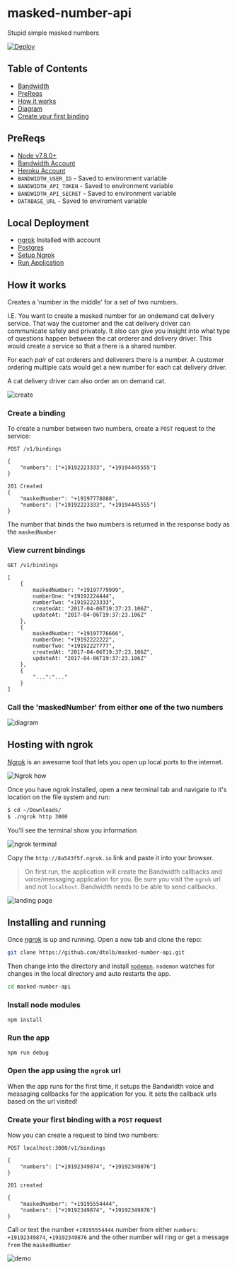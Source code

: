 # masked-number-api
Stupid simple masked numbers

[![Deploy](https://www.herokucdn.com/deploy/button.svg)](https://heroku.com/deploy)

## Table of Contents

* [Bandwidth](http://dev.bandwidth.com)
* [PreReqs](#prereqs)
* [How it works](#how-it-works)
 * [Diagram](#call-the-maskednumber-from-either-one-of-the-two-numbers)
* [Create your first binding](#create-your-first-binding)

## PreReqs

* [Node v7.8.0+](https://github.com/nodejs/node/blob/master/doc/changelogs/CHANGELOG_V7.md#7.8.0)
* [Bandwidth Account](http://dev.bandwidth.com)
* [Heroku Account](https://www.heroku.com/)
* `BANDWIDTH_USER_ID` - Saved to environment variable
* `BANDWIDTH_API_TOKEN` - Saved to environment variable
* `BANDWIDTH_API_SECRET` - Saved to environment variable
* `DATABASE_URL` - Saved to enviroment variable

## Local Deployment
* [ngrok](https://ngrok.com/) Installed with account
* [Postgres](http://postgresapp.com/documentation/install.html)
* [Setup Ngrok](#hosting-with-ngrok)
* [Run Application](#installing-and-running)

## How it works
Creates a 'number in the middle' for a set of two numbers.

I.E. You want to create a masked number for an ondemand cat delivery service.  That way the customer and the cat delivery driver can communicate safely and privately.  It also can give you insight into what type of questions happen between the cat orderer and delivery driver.  This would create a service so that a there is a shared number.

For each *pair* of cat orderers and deliverers there is a number. A customer ordering multiple cats would get a new number for each cat delivery driver.

A cat delivery driver can also order an on demand cat.

![create](readme_images/createUI.gif)

### Create a binding

To create a number between two numbers, create a `POST` request to the service:

```http
POST /v1/bindings

{
	"numbers": ["+19192223333", "+19194445555"]
}

201 Created
{
	"maskedNumber": "+19197778888",
	"numbers": ["+19192223333", "+19194445555"]
}
```

The number that binds the two numbers is returned in the response body as the `maskedNumber`

### View current bindings

```http
GET /v1/bindings

[
	{
		maskedNumber: "+19197779999",
		numberOne: "+19192224444",
		numberTwo: "+19192223333",
		createdAt: "2017-04-06T19:37:23.106Z",
		updateAt: "2017-04-06T19:37:23.106Z"
	},
	{
		maskedNumber: "+19197776666",
		numberOne: "+19192222222",
		numberTwo: "+19192227777",
		createdAt: "2017-04-06T19:37:23.106Z",
		updateAt: "2017-04-06T19:37:23.106Z"
	},
	{
		"...":"..."
	}
]
```

### Call the 'maskedNumber' from either one of the two numbers

![diagram](readme_images/how-it-works-diagram.png)

## Hosting with ngrok

[Ngrok](https://ngrok.com) is an awesome tool that lets you open up local ports to the internet.

![Ngrok how](readme_images/ngrok_how.png)

Once you have ngrok installed, open a new terminal tab and navigate to it's location on the file system and run:

```bash
$ cd ~/Downloads/
$ ./ngrok http 3000
```

You'll see the terminal show you information

![ngrok terminal](readme_images/ngrok_terminal.png)

Copy the `http://8a543f5f.ngrok.io` link and paste it into your browser.

> On first run, the application will create the Bandwidth callbacks and voice/messaging application for you.  Be sure you visit the `ngrok` url and not `localhost`. Bandwidth needs to be able to send callbacks.

![landing page](readme_images/landingpage.png)

## Installing and running

Once [ngrok](#hosting-with-ngrok) is up and running. Open a new tab and clone the repo:

```bash
git clone https://github.com/dtolb/masked-number-api.git
```

Then change into the directory and install [`nodemon`](https://www.npmjs.com/package/nodemon).  `nodemon` watches for changes in the local directory and auto restarts the app.

```bash
cd masked-number-api
```

### Install node modules

```bash
npm install
```

### Run the app

```bash
npm run debug
```

### Open the app using the `ngrok` url

When the app runs for the first time, it setups the Bandwidth voice and messaging callbacks for the application for you.  It sets the callback urls based on the url visited!

### Create your first binding with a `POST` request
Now you can create a request to bind two numbers:

```http
POST localhost:3000/v1/bindings

{
	"numbers": ["+19192349874", "+19192349876"]
}

201 created

{
	"maskedNumber": "+19195554444",
	"numbers": ["+19192349874", "+19192349876"]
}
```

Call or text the number `+19195554444` number from either `numbers`: `+19192349874`, `+19192349876` and the other number will ring or get a message `from` the `maskedNumber`

![demo](readme_images/demo.png)

